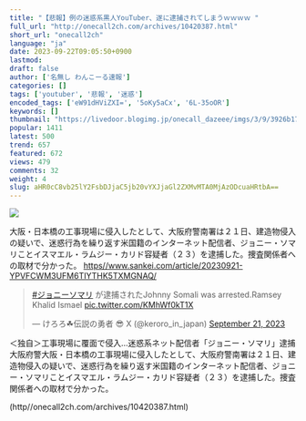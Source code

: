 ```yaml
---
title: "【悲報】例の迷惑系黒人YouTuber、遂に逮捕されてしまうｗｗｗｗ "
full_url: "http://onecall2ch.com/archives/10420387.html"
short_url: "onecall2ch"
language: "ja"
date: 2023-09-22T09:05:50+0900
lastmod: 
draft: false
author: ['名無し わんこーる速報']
categories: []
tags: ['youtuber', '悲報', '迷惑']
encoded_tags: ['eW91dHViZXI=', '5oKy5aCx', '6L-35oOR']
keywords: []
thumbnail: "https://livedoor.blogimg.jp/onecall_dazeee/imgs/3/9/3926b17f-s.jpg"
popular: 1411
latest: 500
trend: 657
featured: 672
views: 479
comments: 32
weight: 4
slug: aHR0cC8vb25lY2FsbDJjaC5jb20vYXJjaGl2ZXMvMTA0MjAzODcuaHRtbA==
---
```


![](https://livedoor.blogimg.jp/onecall_dazeee/imgs/3/9/3926b17f-s.jpg)

<div> 大阪・日本橋の工事現場に侵入したとして、大阪府警南署は２１日、建造物侵入の疑いで、迷惑行為を繰り返す米国籍のインターネット配信者、ジョニー・ソマリことイスマエル・ラムジー・カリド容疑者（２３）を逮捕した。捜査関係者への取材で分かった。 <a target='_blank' href='https//www.sankei.com/article/20230921-YPVFCWM3UFM6TIYTHK5TXMGNAQ/'>https//www.sankei.com/article/20230921-YPVFCWM3UFM6TIYTHK5TXMGNAQ/</a> <blockquote class='twitter-tweet'><p lang='ja' dir='ltr'><a href='https//twitter.com/hashtag/%E3%82%B8%E3%83%A7%E3%83%8B%E3%83%BC%E3%82%BD%E3%83%9E%E3%83%AA?src=hash&ref_src=twsrc%5Etfw'>#ジョニーソマリ</a> が逮捕されたJohnny Somali was arrested.Ramsey Khalid Ismael <a href='https//t.co/KMhWf0kT1X'>pic.twitter.com/KMhWf0kT1X</a></p>— けろろ☘伝説の勇者 😎 X (@keroro_in_japan) <a href='https//twitter.com/keroro_in_japan/status/1704857513513083192?ref_src=twsrc%5Etfw'>September 21, 2023</a></blockquote> <p>＜独自＞工事現場に覆面で侵入…迷惑系ネット配信者「ジョニー・ソマリ」逮捕 大阪府警大阪・日本橋の工事現場に侵入したとして、大阪府警南署は２１日、建造物侵入の疑いで、迷惑行為を繰り返す米国籍のインターネット配信者、ジョニー・ソマリことイスマエル・ラムジー・カリド容疑者（２３）を逮捕した。捜査関係者への取材で分かった。</p></div>

(http//onecall2ch.com/archives/10420387.html)
